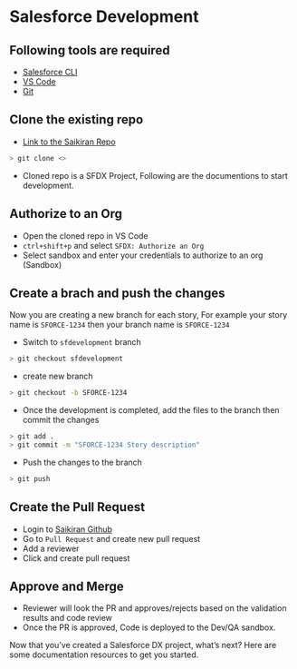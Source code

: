 # Salesforce Development

## Following tools are required
- [Salesforce CLI](https://developer.salesforce.com/tools/sfdxcli)
- [VS Code](https://code.visualstudio.com/)
- [Git](https://git-scm.com/downloads)

## Clone the existing repo
- [Link to the Saikiran Repo](asdasd)
```bash
> git clone <>
```
- Cloned repo is a SFDX Project, Following are the documentions to start development.

## Authorize to an Org
- Open the cloned repo in VS Code
- `ctrl+shift+p` and select `SFDX: Authorize an Org`
- Select sandbox and enter your credentials to authorize to an org (Sandbox)

## Create a brach and push the changes
Now you are creating a new branch for each story, For example your story name is `SFORCE-1234` then your branch name is `SFORCE-1234`
- Switch to `sfdevelopment` branch
```bash
> git checkout sfdevelopment
```
- create new branch
```bash
> git checkout -b SFORCE-1234
```
- Once the development is completed, add the files to the branch then commit the changes
```bash
> git add .
> git commit -m "SFORCE-1234 Story description"
```
- Push the changes to the branch
```bash
> git push
```
## Create the Pull Request
- Login to [Saikiran Github](https://Saikiran.github.com)
- Go to `Pull Request` and create new pull request
- Add a reviewer
- Click and create pull request

## Approve and Merge
- Reviewer will look the PR and approves/rejects based on the validation results and code review
- Once the PR is approved, Code is deployed to the Dev/QA sandbox.

Now that you’ve created a Salesforce DX project, what’s next? Here are some documentation resources to get you started.